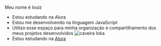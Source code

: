 Meu nome é louiz
- Estou estudando na Alura
- Estou me desenvolvendo na linguagem JavaScript
- Utilizo esse espaço para minha organização e
compartilhamento dos meus projetos desenvolvidos
![caveira loka](https://media1.tenor.com/m/_TIR7GxWxK8AAAAC/skull-motorcycle.gif)
- Estou estudando na [Alura](https://www.alura.com.br)
